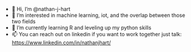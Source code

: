 - 👋 Hi, I’m @nathan-j-hart
- 👀 I’m interested in machine learning, iot, and the overlap between those two fields
- 🌱 I’m currently learning R and leveling up my python skills
- 📫 You can reach out on linkedin if you want to work together just talk: https://www.linkedin.com/in/nathanjhart/

<!---
nathan-j-hart/nathan-j-hart is a ✨ special ✨ repository because its `README.md` (this file) appears on your GitHub profile.
You can click the Preview link to take a look at your changes.
--->
